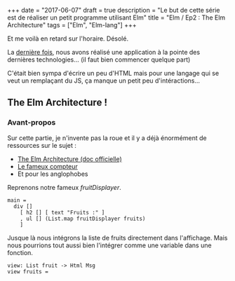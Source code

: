 +++
date = "2017-06-07"
draft = true
description = "Le but de cette série est de réaliser un petit programme utilisant Elm"
title = "Elm / Ep2 : The Elm Architecture"
tags = ["Elm", "Elm-lang"]
+++

Et me voilà en retard sur l'horaire. Désolé.

La [dernière fois](/elm-/-ep1--un-premier-programme-avec-elm/), nous avons réalisé une application à la pointe des dernières technologies... (il faut bien commencer quelque part)

C'était bien sympa d'écrire un peu d'HTML mais pour une langage qui se veut un remplaçant du JS, ça manque un petit peu d'intéractions...

## The Elm Architecture !

### Avant-propos

Sur cette partie, je n'invente pas la roue et il y a déjà énormément de ressources sur le sujet :

- [The Elm Architecture (doc officielle)](https://guide.elm-lang.org/architecture/)
- [Le fameux compteur](https://guide.elm-lang.org/architecture/user_input/buttons.html)
- Et pour les anglophobes

Reprenons notre fameux _fruitDisplayer_.

    main =
      div []
        [ h2 [] [ text "Fruits :" ]
        , ul [] (List.map fruitDisplayer fruits)
        ]

Jusque là nous intégrons la liste de fruits directement dans l'affichage. Mais nous pourrions tout aussi bien l'intégrer comme une variable dans une fonction.

    view: List fruit -> Html Msg
    view fruits =
